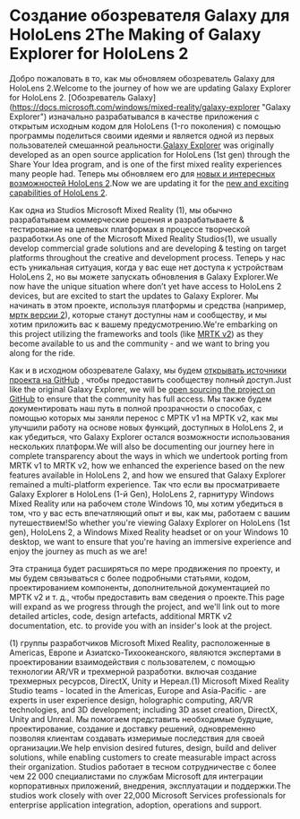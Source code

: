 # <a name="the-making-of-galaxy-explorer-for-hololens-2"></a><span data-ttu-id="369db-101">Создание обозревателя Galaxy для HoloLens 2</span><span class="sxs-lookup"><span data-stu-id="369db-101">The Making of Galaxy Explorer for HoloLens 2</span></span>

<span data-ttu-id="369db-102">Добро пожаловать в то, как мы обновляем обозреватель Galaxy для HoloLens 2.</span><span class="sxs-lookup"><span data-stu-id="369db-102">Welcome to the journey of how we are updating Galaxy Explorer for HoloLens 2.</span></span> <span data-ttu-id="369db-103">[Обозреватель Galaxy] (https://docs.microsoft.com/windows/mixed-reality/galaxy-explorer "Galaxy Explorer") изначально разрабатывался в качестве приложения с открытым исходным кодом для HoloLens (1-го поколения) с помощью программы поделиться своими идеями и является одной из первых пользователей смешанной реальности.</span><span class="sxs-lookup"><span data-stu-id="369db-103">[Galaxy Explorer](https://docs.microsoft.com/windows/mixed-reality/galaxy-explorer "Galaxy Explorer") was originally developed as an open source application for HoloLens (1st gen) through the Share Your Idea program, and is one of the first mixed reality experiences many people had.</span></span> <span data-ttu-id="369db-104">Теперь мы обновляем его для [новых и интересных возможностей HoloLens 2](https://www.microsoft.com/hololens/hardware).</span><span class="sxs-lookup"><span data-stu-id="369db-104">Now we are updating it for the [new and exciting capabilities of HoloLens 2](https://www.microsoft.com/hololens/hardware).</span></span>

<span data-ttu-id="369db-105">Как одна из Studios Microsoft Mixed Reality (1), мы обычно разрабатываем коммерческие решения и разрабатываете & тестирование на целевых платформах в процессе творческой разработки.</span><span class="sxs-lookup"><span data-stu-id="369db-105">As one of the Microsoft Mixed Reality Studios(1), we usually develop commercial grade solutions and are developing & testing on target platforms throughout the creative and development process.</span></span> <span data-ttu-id="369db-106">Теперь у нас есть уникальная ситуация, когда у вас еще нет доступа к устройствам HoloLens 2, но вы можете запускать обновления в Galaxy Explorer.</span><span class="sxs-lookup"><span data-stu-id="369db-106">We now have the unique situation where don’t yet have access to HoloLens 2 devices, but are excited to start the updates to Galaxy Explorer.</span></span> <span data-ttu-id="369db-107">Мы начинать в этом проекте, используя платформы и средства (например, [мртк версии 2](https://microsoft.github.io/MixedRealityToolkit-Unity/Documentation/GettingStartedWithTheMRTK.html)), которые станут доступны нам и сообществу, и мы хотим приложить вас к вашему предусмотрению.</span><span class="sxs-lookup"><span data-stu-id="369db-107">We're embarking on this project utilizing the frameworks and tools (like [MRTK v2](https://microsoft.github.io/MixedRealityToolkit-Unity/Documentation/GettingStartedWithTheMRTK.html)) as they become available to us and the community - and we want to bring you along for the ride.</span></span>

<span data-ttu-id="369db-108">Как и в исходном обозревателе Galaxy, мы будем [открывать источники проекта на GitHub](https://github.com/Microsoft/GalaxyExplorer) , чтобы предоставить сообществу полный доступ.</span><span class="sxs-lookup"><span data-stu-id="369db-108">Just like the original Galaxy Explorer, we will be [open sourcing the project on GitHub](https://github.com/Microsoft/GalaxyExplorer) to ensure that the community has full access.</span></span> <span data-ttu-id="369db-109">Мы также будем документировать наш путь в полной прозрачности о способах, с помощью которых мы заняли перенос с МРТК v1 на МРТК v2, как мы улучшили работу на основе новых функций, доступных в HoloLens 2, и как убедиться, что Galaxy Explorer остался возможности использования нескольких платформ.</span><span class="sxs-lookup"><span data-stu-id="369db-109">We will also be documenting our journey here in complete transparency about the ways in which we undertook porting from MRTK v1 to MRTK v2, how we enhanced the experience based on the new features available in HoloLens 2, and how we ensured that Galaxy Explorer remained a multi-platform experience.</span></span> <span data-ttu-id="369db-110">Так что если вы просматриваете Galaxy Explorer в HoloLens (1-й Gen), HoloLens 2, гарнитуру Windows Mixed Reality или на рабочем столе Windows 10, мы хотим убедиться в том, что у вас есть впечатляющий опыт и вы, как мы, работаем с вашим путешествием!</span><span class="sxs-lookup"><span data-stu-id="369db-110">So whether you're viewing Galaxy Explorer on HoloLens (1st gen), HoloLens 2, a Windows Mixed Reality headset or on your Windows 10 desktop, we want to ensure that you're having an immersive experience and enjoy the journey as much as we are!</span></span>

<span data-ttu-id="369db-111">Эта страница будет расширяться по мере продвижения по проекту, и мы будем связываться с более подробными статьями, кодом, проектированием компоненты, дополнительной документацией по МРТК v2 и т. д., чтобы предоставить вам сведения о проекте.</span><span class="sxs-lookup"><span data-stu-id="369db-111">This page will expand as we progress through the project, and we'll link out to more detailed articles, code, design artefacts, additional MRTK v2 documentation, etc. to provide you with an insider's look at the project.</span></span>



<span data-ttu-id="369db-112">(1) группы разработчиков Microsoft Mixed Reality, расположенные в Americas, Европе и Азиатско-Тихоокеанского, являются экспертами в проектировании взаимодействия с пользователем, с помощью технологии AR/VR и трехмерной разработки. включая создание трехмерных ресурсов, DirectX, Unity и Нереал.</span><span class="sxs-lookup"><span data-stu-id="369db-112">(1) Microsoft Mixed Reality Studio teams - located in the Americas, Europe and Asia-Pacific - are experts in user experience design, holographic computing, AR/VR technologies, and 3D development; including 3D asset creation, DirectX, Unity and Unreal.</span></span> <span data-ttu-id="369db-113">Мы помогаем представить необходимые будущие, проектирование, создание и доставку решений, одновременно позволяя клиентам создавать измеримые последствия для своей организации.</span><span class="sxs-lookup"><span data-stu-id="369db-113">We help envision desired futures, design, build and deliver solutions, while enabling customers to create measurable impact across their organization.</span></span> <span data-ttu-id="369db-114">Studios работает в тесном сотрудничестве с более чем 22 000 специалистами по службам Microsoft для интеграции корпоративных приложений, внедрения, эксплуатации и поддержки.</span><span class="sxs-lookup"><span data-stu-id="369db-114">The studios work closely with over 22,000 Microsoft Services professionals for enterprise application integration, adoption, operations and support.</span></span>
